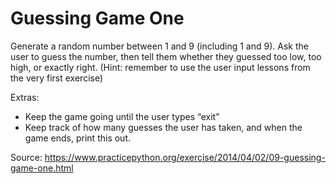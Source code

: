 # Guessing Game One
Generate a random number between 1 and 9 (including 1 and 9). Ask the user to guess the number, then tell them whether they guessed too low, too high, or exactly right. (Hint: remember to use the user input lessons from the very first exercise)

Extras:
- Keep the game going until the user types “exit”
- Keep track of how many guesses the user has taken, and when the game ends, print this out.


Source: https://www.practicepython.org/exercise/2014/04/02/09-guessing-game-one.html